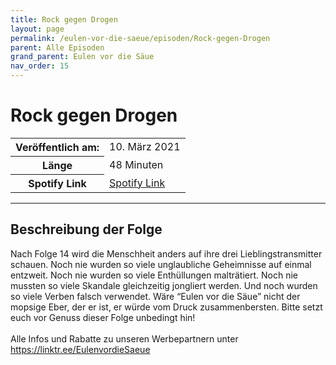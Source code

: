 ```yaml
---
title: Rock gegen Drogen
layout: page
permalink: /eulen-vor-die-saeue/episoden/Rock-gegen-Drogen
parent: Alle Episoden
grand_parent: Eulen vor die Säue
nav_order: 15
---
```


# Rock gegen Drogen
<table class="resp-table dcf-table dcf-table-responsive dcf-table-bordered dcf-table-striped dcf-w-100%">
                    <tbody>
                        <tr>
                            <th scope="row">Veröffentlich am:</th>
                            <td data-label="Veröffentlich am:">10. März 2021</td>
                        </tr>
                        <tr>
                            <th scope="row">Länge </th>
                            <td data-label="Länge ">48 Minuten</td>
                        </tr><tr>
                                <th scope="row">Spotify Link</th>
                                <td data-label="Spotify Link"><a href="https://open.spotify.com/episode/5u5XqEpYEtRJLs23napRSh">Spotify Link</a></td>
                            </tr></tbody>
                </table>

***

## Beschreibung der Folge

<div>
Nach Folge 14 wird die Menschheit anders auf ihre drei Lieblingstransmitter schauen. Noch nie wurden so viele unglaubliche Geheimnisse auf einmal entzweit. Noch nie wurden so viele Enthüllungen malträtiert. Noch nie mussten so viele Skandale gleichzeitig jongliert werden. Und noch wurden so viele Verben falsch verwendet. Wäre “Eulen vor die Säue” nicht der mopsige Eber, der er ist, er würde vom Druck zusammenbersten. Bitte setzt euch vor Genuss dieser Folge unbedingt hin! <br>  <br> Alle Infos und Rabatte zu unseren Werbepartnern unter <a href="https://linktr.ee/EulenvordieSaeue">https://linktr.ee/EulenvordieSaeue</a>  
</div>

